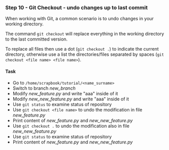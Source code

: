 ### Step 10 - Git Checkout - undo changes up to last commit

When working with Git, a common scenario is to undo changes in your working directory. 

The command `git checkout` will replace everything in the working directory to the last committed version.

To replace all files then use a dot (`git checkout .`) to indicate the current directory, otherwise use a list the directories/files separated by spaces (`git checkout <file name> <file name>`).

#### Task

- Go to `/home/scrapbook/tutorial/<name_surname>`
- Switch to branch *new_branch*
- Modify *new_feature.py* and write "aaa" inside of it
- Modify *new_new_feature.py* and write "aaa" inside of it
- Use `git status` to examine status of repository 
- Use `git checkout <file name>` to undo the modification in file *new_feature.py*
- Print content of *new_feature.py* and *new_new_feature.py*
- Use `git checkout .` to undo the modification also in file *new_new_feature.py*
- Use `git status` to examine status of repository 
- Print content of *new_feature.py* and *new_new_feature.py*